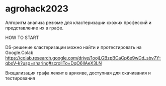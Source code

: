 # agrohack2023
Алгоритм анализа резюме для кластеризации схожих профессий и представление их в графе.

HOW TO START 

DS-решение кластеризации можно найти и протестировать на Google.Colab
https://colab.research.google.com/drive/1oojLGBzpBCaCp6e9wDd_sbv7Y-qboV-k?usp=sharing#scrollTo=DqO6IlAeX3LN

Визцализация графа лежит в арихиве, доступная для скачивания и тестирования

